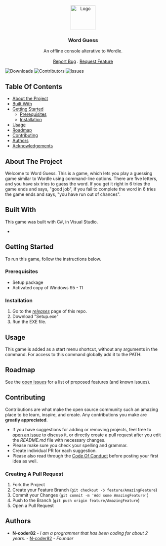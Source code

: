 <br/>
<p align="center">
  <a href="https://github.com/N-coder82/wordguess">
    <img src="Hangman1/wordGuessIcon.ico" alt="Logo" width="80" height="80">
  </a>

  <h3 align="center">Word Guess</h3>

  <p align="center">
    An offline console alterative to Wordle.
    <br/>
    <br/>
    <a href="https://github.com/N-coder82/wordguess/issues">Report Bug</a>
    .
    <a href="https://github.com/N-coder82/wordguess/issues">Request Feature</a>
  </p>
</p>

![Downloads](https://img.shields.io/github/downloads/N-coder82/wordguess/total) ![Contributors](https://img.shields.io/github/contributors/N-coder82/wordguess?color=dark-green) ![Issues](https://img.shields.io/github/issues/N-coder82/wordguess) 

## Table Of Contents

* [About the Project](#about-the-project)
* [Built With](#built-with)
* [Getting Started](#getting-started)
  * [Prerequisites](#prerequisites)
  * [Installation](#installation)
* [Usage](#usage)
* [Roadmap](#roadmap)
* [Contributing](#contributing)
* [Authors](#authors)
* [Acknowledgements](#acknowledgements)

## About The Project

Welcome to Word Guess. This is a game, which lets you play a guessing game similar to Wordle using command-line options. There are five letters, and you have six tries to guess the word. If you get it right in 6 tries the game ends and says, "good job", if you fail to complete the word in 6 tries the game ends and says, "you have run out of chances".

## Built With

This game was built with C#, in Visual Studio.

* []()

## Getting Started

To run this game, follow the instructions below.

### Prerequisites

* Setup package
* Activated copy of Windows 95 - 11

### Installation

1. Go to the _[releases](https://github.com/N-coder82/wordguess/releases)_ page of this repo.
2. Download "Setup.exe"
3. Run the EXE file.

## Usage

This game is added as a start menu shortcut, without any arguments in the command. For access to this command globally add it to the PATH.

## Roadmap

See the [open issues](https://github.com/N-coder82/wordguess/issues) for a list of proposed features (and known issues).

## Contributing

Contributions are what make the open source community such an amazing place to be learn, inspire, and create. Any contributions you make are **greatly appreciated**.
* If you have suggestions for adding or removing projects, feel free to [open an issue](https://github.com/N-coder82/wordguess/issues/new) to discuss it, or directly create a pull request after you edit the *README.md* file with necessary changes.
* Please make sure you check your spelling and grammar.
* Create individual PR for each suggestion.
* Please also read through the [Code Of Conduct](https://github.com/N-coder82/wordguess/blob/main/CODE_OF_CONDUCT.md) before posting your first idea as well.

### Creating A Pull Request

1. Fork the Project
2. Create your Feature Branch (`git checkout -b feature/AmazingFeature`)
3. Commit your Changes (`git commit -m 'Add some AmazingFeature'`)
4. Push to the Branch (`git push origin feature/AmazingFeature`)
5. Open a Pull Request

## Authors

* **N-coder82** - *I am a programmer that has been coding for about 2 years.* - [N-coder82](1folio.web.app) - *Founder*
